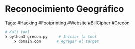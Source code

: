 # Reconocimiento Geográfico  

Tags: #Hacking #Footprinting #Website #BillCipher #Grecon 

```bash 
# Kali tool 
❯ python3 grecon.py     # Iniciar la tool 
	❯ domain.com       # Agregar el target 
```